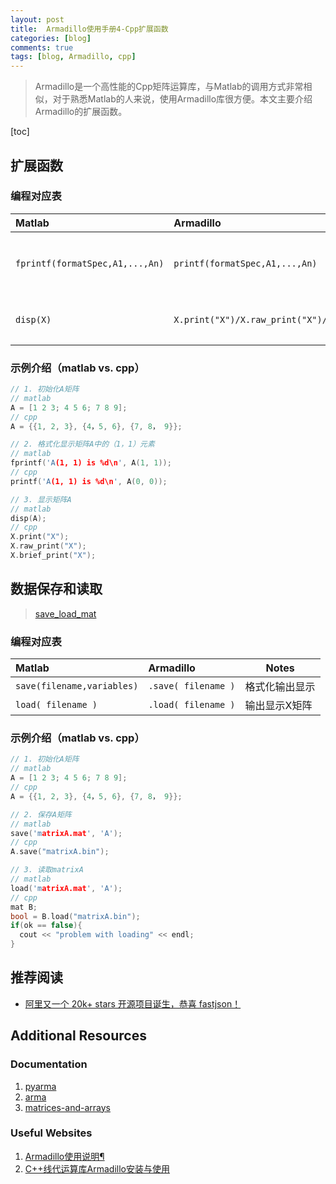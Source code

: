 ```yaml
---
layout: post
title:  Armadillo使用手册4-Cpp扩展函数
categories: [blog]
comments: true
tags: [blog, Armadillo, cpp]
---
```


> Armadillo是一个高性能的Cpp矩阵运算库，与Matlab的调用方式非常相似，对于熟悉Matlab的人来说，使用Armadillo库很方便。本文主要介绍Armadillo的扩展函数。

[toc]

<!--more-->

## 扩展函数

### 编程对应表

| Matlab | Armadillo | Notes |
| :--- | :--- | --- |
| `fprintf(formatSpec,A1,...,An)` | `printf(formatSpec,A1,...,An)` | 格式化输出显示|
| `disp(X)` | `X.print("X")/X.raw_print("X")/X.brief_print("X")` | 输出显示X矩阵|

### 示例介绍（matlab vs. cpp）

```cpp
// 1. 初始化A矩阵
// matlab
A = [1 2 3; 4 5 6; 7 8 9];
// cpp
A = {{1, 2, 3}, {4，5, 6}, {7, 8， 9}};

// 2. 格式化显示矩阵A中的（1，1）元素
// matlab
fprintf('A(1, 1) is %d\n', A(1, 1));
// cpp
printf('A(1, 1) is %d\n', A(0, 0));

// 3. 显示矩阵A
// matlab
disp(A);
// cpp
X.print("X");
X.raw_print("X");
X.brief_print("X");
```

## 数据保存和读取

> [save_load_mat](https://arma.sourceforge.net/docs.html#save_load_mat)

### 编程对应表

| Matlab | Armadillo | Notes |
| :--- | :--- | --- |
| `save(filename,variables)` | `.save( filename )` | 格式化输出显示|
| `load( filename )` | `.load( filename )` | 输出显示X矩阵|

### 示例介绍（matlab vs. cpp）

```cpp
// 1. 初始化A矩阵
// matlab
A = [1 2 3; 4 5 6; 7 8 9];
// cpp
A = {{1, 2, 3}, {4，5, 6}, {7, 8， 9}};

// 2. 保存A矩阵
// matlab
save('matrixA.mat', 'A');
// cpp
A.save("matrixA.bin");

// 3. 读取matrixA
// matlab
load('matrixA.mat', 'A');
// cpp
mat B;
bool = B.load("matrixA.bin");
if(ok == false){
  cout << "problem with loading" << endl;
}
```

## 推荐阅读

- [阿里又一个 20k+ stars 开源项目诞生，恭喜 fastjson！](https://mp.weixin.qq.com/s/RNKDCK2KoyeuMeEs6GUrow)

## Additional Resources

### Documentation

1. [pyarma](https://pyarma.sourceforge.io/docs.html)
2. [arma](https://arma.sourceforge.net)
3. [matrices-and-arrays](https://ww2.mathworks.cn/help/matlab/matrices-and-arrays.html)

### Useful Websites

1. [Armadillo使用说明¶](https://docs.hpc.sjtu.edu.cn/app/compilers_and_languages/armadillo.html)
2. [C++线代运算库Armadillo安装与使用](http://zhaoxuhui.top/blog/2020/10/11/armadillo-introduction-and-installation.html)